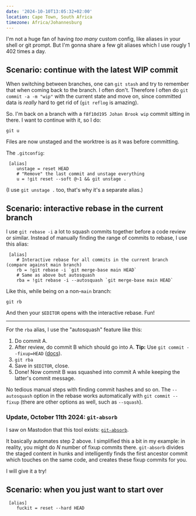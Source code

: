 ```yaml
---
date: '2024-10-10T13:05:32+02:00'
location: Cape Town, South Africa
timezone: Africa/Johannesburg
---
```


I'm not a huge fan of having _too many_ custom config, like aliases in your shell or git prompt. But I'm gonna share a few git aliases which I use rougly 1 402 times a day.

## Scenario: continue with the latest WIP commit

When switching between branches, one can `git stash` and try to remember that when coming back to the branch. I often don't. Therefore I often do `git commit -a -m "wip"` with the current state and move on, since committed data is _really_ hard to get rid of (`git reflog` is amazing).

So. I'm back on a branch with a `f8f10d195 Johan Brook wip` commit sitting in there. I want to continue with it, so I do:

```shell
git u
```

Files are now unstaged and the worktree is as it was before committing.

The `.gitconfig`:

```gitconfig
 [alias]
    unstage = reset HEAD
    # "Remove" the last commit and unstage everything
    u = !git reset --soft @~1 && git unstage .
```

(I use `git unstage .` too, that's why it's a separate alias.)

## Scenario: interactive rebase in the current branch

I use `git rebase -i` a lot to squash commits together before a code review or similar. Instead of manually finding the range of commits to rebase, I use this alias:

```gitconfig
 [alias]
    # Interactive rebase for all commits in the current branch (compare against main branch)
    rb = !git rebase -i `git merge-base main HEAD`
    # Same as above but autosquash
    rba = !git rebase -i --autosquash `git merge-base main HEAD`
```

Like this, while being on a non-`main` branch:

```shell
git rb
```

And then your `$EDITOR` opens with the interactive rebase. Fun!

***

For the `rba` alias, I use the "autosquash" feature like this:

1. Do commit A.
2. After review, do commit B which should go into A.
   **Tip:** Use `git commit --fixup=HEAD` ([docs](https://git-scm.com/docs/git-commit/2.32.0#Documentation/git-commit.txt---fixupamendrewordltcommitgt)).
3. `git rba`
4. Save in `$EDITOR`, close.
5. Done! Now commit B was squashed into commit A while keeping the latter's commit message.

No tedious manual steps with finding commit hashes and so on. The `--autosquash` option in the rebase works automatically with `git commit --fixup` (there are other options as well, such as `--squash`).

### Update, October 11th 2024: `git-absorb`

I saw on Mastodon that this tool exists: [`git-absorb`](https://github.com/tummychow/git-absorb).

It basically automates step 2 above. I simplified this a bit in my example: in reality, you might do _N_ number of fixup commits there. `git-absorb` divides the staged content in hunks and intelligently finds the first ancestor commit which touches on the same code, and creates these fixup commits for you.

I will give it a try!

## Scenario: when you just want to start over

```gitconfig
 [alias]
    fuckit = reset --hard HEAD
```
